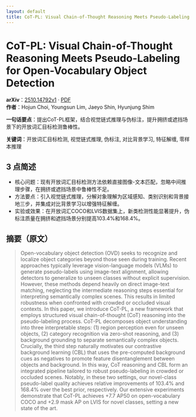 ```yaml
---
layout: default
title: CoT-PL: Visual Chain-of-Thought Reasoning Meets Pseudo-Labeling for Open-Vocabulary Object Detection
---
```


# CoT-PL: Visual Chain-of-Thought Reasoning Meets Pseudo-Labeling for Open-Vocabulary Object Detection
**arXiv**：[2510.14792v1](https://arxiv.org/abs/2510.14792) · [PDF](https://arxiv.org/pdf/2510.14792.pdf)  
**作者**：Hojun Choi, Youngsun Lim, Jaeyo Shin, Hyunjung Shim  

**一句话要点**：提出CoT-PL框架，结合视觉链式推理与伪标注，提升拥挤或遮挡场景下的开放词汇目标检测鲁棒性。

**关键词**：开放词汇目标检测, 视觉链式推理, 伪标注, 对比背景学习, 特征解缠, 零样本推理

## 3 点简述
- 核心问题：现有开放词汇目标检测方法依赖直接图像-文本匹配，忽略中间推理步骤，在拥挤或遮挡场景中鲁棒性不足。
- 方法要点：引入视觉链式推理，分解对象理解为区域感知、类别识别和背景接地三步，并集成对比背景学习以增强特征解缠。
- 实验或效果：在开放词汇COCO和LVIS数据集上，新类检测性能显著提升，伪标注质量在拥挤和遮挡场景分别提高103.4%和168.4%。

## 摘要（原文）

> Open-vocabulary object detection (OVD) seeks to recognize and localize object
> categories beyond those seen during training. Recent approaches typically
> leverage vision-language models (VLMs) to generate pseudo-labels using
> image-text alignment, allowing detectors to generalize to unseen classes
> without explicit supervision. However, these methods depend heavily on direct
> image-text matching, neglecting the intermediate reasoning steps essential for
> interpreting semantically complex scenes. This results in limited robustness
> when confronted with crowded or occluded visual contexts. In this paper, we
> introduce CoT-PL, a new framework that employs structured visual
> chain-of-thought (CoT) reasoning into the pseudo-labeling process. CoT-PL
> decomposes object understanding into three interpretable steps: (1) region
> perception even for unseen objects, (2) category recognition via zero-shot
> reasoning, and (3) background grounding to separate semantically complex
> objects. Crucially, the third step naturally motivates our contrastive
> background learning (CBL) that uses the pre-computed background cues as
> negatives to promote feature disentanglement between objects and background. In
> this way, CoT reasoning and CBL form an integrated pipeline tailored to robust
> pseudo-labeling in crowded or occluded scenes. Notably, in these two settings,
> our novel-class pseudo-label quality achieves relative improvements of 103.4%
> and 168.4% over the best prior, respectively. Our extensive experiments
> demonstrate that CoT-PL achieves +7.7 AP50 on open-vocabulary COCO and +2.9
> mask AP on LVIS for novel classes, setting a new state of the art.

